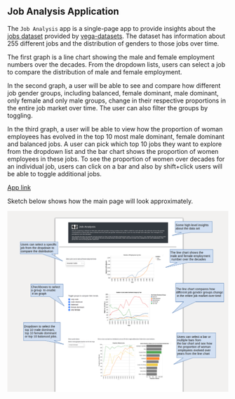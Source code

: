 ## Job Analysis Application

The `Job Analysis` app is a single-page app to provide insights about the [jobs dataset](https://github.com/vega/vega-datasets/blob/master/data/jobs.json) provided by [vega-datasets](https://github.com/vega/vega-datasets/blob/master/README.md). The dataset has information about 255 different jobs and the distribution of genders to those jobs over time.

The first graph is a line chart showing the male and female employment numbers over the decades. From the dropdown lists, users can select a job to compare the distribution of male and female employment.

In the second graph, a user will be able to see and compare how different job gender groups, including balanced, female dominant, male dominant, only female and only male groups, change in their respective proportions in the entire job market over time. The user can also filter the groups by toggling.

In the third graph, a user will be able to view how the proportion of woman employees has evolved in the top 10 most male dominant, female dominant and balanced jobs. A user can pick which top 10 jobs they want to explore from the dropdown list and the bar chart shows the proportion of women employees in these jobs. To see the proportion of women over decades for an individual job, users can click on a bar and also by shift+click users will be able to toggle additional jobs.

[App link](https://jobs-analysis-milestone2.herokuapp.com/)

Sketch below shows how the main page will look approximately.
  
![](images/new_mockup.png)

